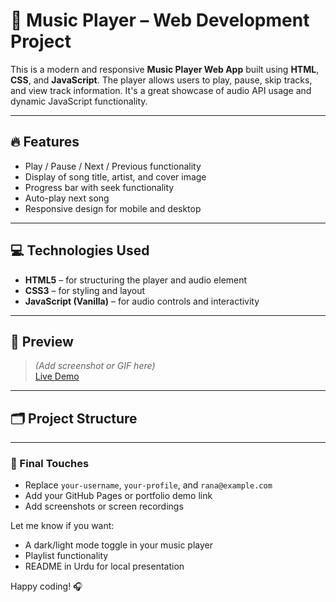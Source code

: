 # 🎵 Music Player – Web Development Project

This is a modern and responsive **Music Player Web App** built using **HTML**, **CSS**, and **JavaScript**. The player allows users to play, pause, skip tracks, and view track information. It's a great showcase of audio API usage and dynamic JavaScript functionality.

---

## 🔥 Features

- Play / Pause / Next / Previous functionality
- Display of song title, artist, and cover image
- Progress bar with seek functionality
- Auto-play next song
- Responsive design for mobile and desktop

---

## 💻 Technologies Used

- **HTML5** – for structuring the player and audio element
- **CSS3** – for styling and layout
- **JavaScript (Vanilla)** – for audio controls and interactivity

---

## 📸 Preview

> *(Add screenshot or GIF here)*  
[Live Demo](https://your-portfolio-site.com/music-player)

---

## 🗂️ Project Structure


---

### 📝 Final Touches
- Replace `your-username`, `your-profile`, and `rana@example.com`
- Add your GitHub Pages or portfolio demo link
- Add screenshots or screen recordings

Let me know if you want:
- A dark/light mode toggle in your music player
- Playlist functionality
- README in Urdu for local presentation

Happy coding! 🎧
